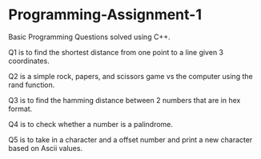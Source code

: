 # Programming-Assignment-1
Basic Programming Questions solved using C++. 

Q1 is to find the shortest distance from one point to a line given 3 coordinates. 

Q2 is a simple rock, papers, and scissors game vs the computer using the rand function. 

Q3 is to find the hamming distance between 2 numbers that are in hex format.

Q4 is to check whether a number is a palindrome.

Q5 is to take in a character and a offset number and print a new character based on Ascii values.
